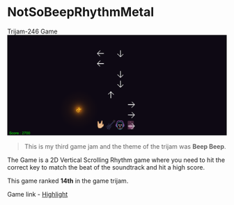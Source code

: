 # NotSoBeepRhythmMetal
Trijam-246 Game
![GamePlay](https://github.com/SSJAbatron/NotSoBeepRhythmMetal/blob/main/gameplay.png)
> This is my third game jam and the theme of the trijam was __Beep Beep__.

The Game is a 2D Vertical Scrolling Rhythm game where you need to hit the correct key to match the beat of the soundtrack and hit a high score.

This game ranked __14th__ in the game trijam.

Game link - [Highlight](https://itch.io/queue/c/4475315/g2m-game-jam-april-2024?game_id=2675133)

